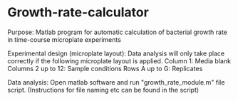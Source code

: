 # Growth-rate-calculator

Purpose:
Matlab program for automatic calculation of bacterial growth rate in time-course microplate experiments

Experimental design (microplate layout):
Data analysis will only take place correctly if the following microplate layout is applied.
Column 1: Media blank
Columns 2 up to 12: Sample conditions
Rows A up to G: Replicates

Data analysis:
Open matlab software and run "growth_rate_module.m" file script. (Instructions for file naming etc can be found in the script)
